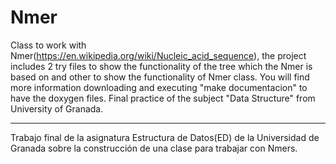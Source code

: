 # Nmer

Class to work with Nmer(https://en.wikipedia.org/wiki/Nucleic_acid_sequence), the project includes 2 try files to show the functionality of the tree which the Nmer is based on and other to show the functionality of Nmer class. You will find more information downloading and executing "make documentacion" to have the doxygen files. Final practice of the subject "Data Structure" from University of Granada.

--------------------------------------------------------------------------------------------------------------------------------

Trabajo final de la asignatura Estructura de Datos(ED) de la Universidad de Granada sobre la construcción de una clase para trabajar con Nmers.

